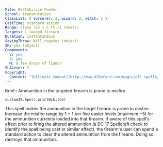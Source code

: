```yaml
---
File: Destabilize Powder
School: transmutation
ClassList: { sorcerer: 2, wizard: 2, witch: 2 }
CastTime: standard action
Range: close (25 + 5 ft./2 levels)
Targets: 1 loaded firearm
Duration: instantaneous
SavingThrow: Will negates (object)
SR: yes (object)
Components:
  V: yes
  S: yes
  M: a few drops of liquor
SLALevel: 2
Copyright:
  Content: "[Ultimate Combat](http://www.d20pfsrd.com/magic/all-spells/d/destabilize-powder)"
---
```

Brief:: Ammunition in the targeted firearm is prone to misfire.

```dataviewjs
customJS.Spell.printWiki(dv)
```

This spell makes the ammunition in the target firearm is prone to misfire. Increase the misfire range by 1 + 1 per five caster levels (maximum +5) for the ammunition currently loaded into that firearm. If aware of this spell's effect prior to firing the altered ammunition (a DC 17 Spellcraft check to identify the spell being cast or similar effect), the firearm's user can spend a standard action to clear the altered ammunition from the firearm. Doing so destroys that ammunition.

